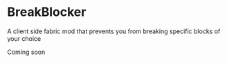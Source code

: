 # BreakBlocker
A client side fabric mod that prevents you from breaking specific blocks of your choice

Coming soon
